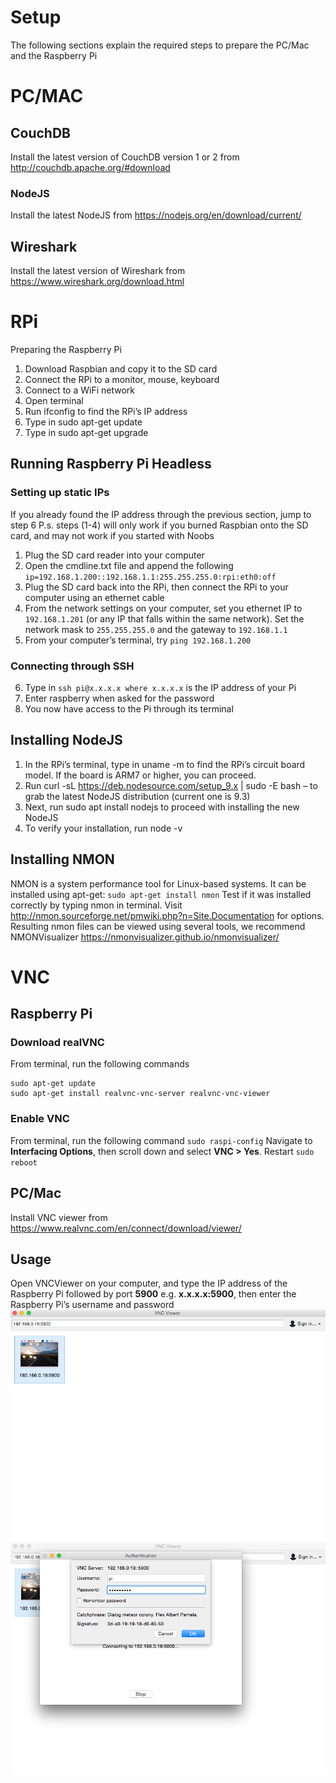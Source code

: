 # Setup
The following sections explain the required steps to prepare the PC/Mac and the Raspberry Pi
# PC/MAC
## CouchDB
Install the latest version of CouchDB version 1 or 2 from http://couchdb.apache.org/#download
### NodeJS
Install the latest NodeJS from https://nodejs.org/en/download/current/
## Wireshark
Install the latest version of Wireshark from https://www.wireshark.org/download.html
 
# RPi
Preparing the Raspberry Pi
1.	Download Raspbian and copy it to the SD card
2.	Connect the RPi to a monitor, mouse, keyboard
3.	Connect to a WiFi network
4.	Open terminal
5.	Run ifconfig to find the RPi’s IP address
6.	Type in sudo apt-get update
7.	Type in sudo apt-get upgrade
## Running Raspberry Pi Headless
### Setting up static IPs
If you already found the IP address through the previous section, jump to step 6
P.s. steps (1-4) will only work if you burned Raspbian onto the SD card, and may not work if you started with Noobs
1.	Plug the SD card reader into your computer
2.	Open the cmdline.txt file and append the following
`ip=192.168.1.200::192.168.1.1:255.255.255.0:rpi:eth0:off`
3.	Plug the SD card back into the RPi, then connect the RPi to your computer using an ethernet cable
4.	From the network settings on your computer, set you ethernet IP to `192.168.1.201` (or any IP that falls within the same network). Set the network mask to `255.255.255.0` and the gateway to `192.168.1.1`
5.	From your computer’s terminal, try `ping 192.168.1.200`
### Connecting through SSH
6.	Type in `ssh pi@x.x.x.x where x.x.x.x` is the IP address of your Pi
7.	Enter raspberry when asked for the password
8.	You now have access to the Pi through its terminal
## Installing NodeJS
1.	In the RPi’s terminal, type in uname -m to find the RPi’s circuit board model. If the board is ARM7 or higher, you can proceed.
2.	Run curl -sL https://deb.nodesource.com/setup_9.x | sudo -E bash – to grab the latest NodeJS distribution (current one is 9.3)
3.	Next, run sudo apt install nodejs to proceed with installing the new NodeJS
4.	To verify your installation, run node -v
## Installing NMON
NMON is a system performance tool for Linux-based systems. It can be installed using apt-get:
`sudo apt-get install nmon`
Test if it was installed correctly by typing nmon in terminal.
Visit http://nmon.sourceforge.net/pmwiki.php?n=Site.Documentation for options.
Resulting nmon files can be viewed using several tools, we recommend NMONVisualizer https://nmonvisualizer.github.io/nmonvisualizer/
 
# VNC
## Raspberry Pi
### Download realVNC
From terminal, run the following commands
```
sudo apt-get update
sudo apt-get install realvnc-vnc-server realvnc-vnc-viewer
```
### Enable VNC
From terminal, run the following command
`sudo raspi-config`
Navigate to **Interfacing Options**, then scroll down and select **VNC > Yes**.
Restart
`sudo reboot`
## PC/Mac
Install VNC viewer from https://www.realvnc.com/en/connect/download/viewer/
## Usage
Open VNCViewer on your computer, and type the IP address of the Raspberry Pi followed by port **5900** e.g. **x.x.x.x:5900**, then enter the Raspberry Pi’s username and password
![Screenshot](/images/vnc.png?raw=true "Connect to your RPi")
![Screenshot](/images/vnc2.png?raw=true "Login")
